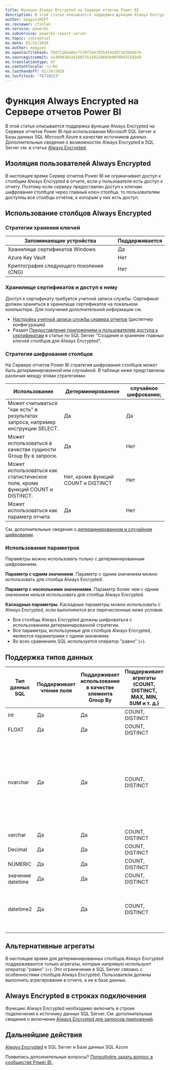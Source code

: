 ```yaml
---
title: Функция Always Encrypted на Сервере отчетов Power BI
description: В этой статье описывается поддержка функции Always Encrypted на Сервере отчетов Power BI при использовании Microsoft SQL Server и Базы данных SQL Microsoft Azure в качестве источников данных.
author: maggiesMSFT
ms.reviewer: cfinlan
ms.service: powerbi
ms.subservice: powerbi-report-server
ms.topic: conceptual
ms.date: 01/22/2020
ms.author: maggies
ms.openlocfilehash: f8d711bba8dc7570f2d470554fd1d971639bbb7b
ms.sourcegitcommit: a1409030a1616027b138128695b80f6843258168
ms.translationtype: HT
ms.contentlocale: ru-RU
ms.lasthandoff: 01/24/2020
ms.locfileid: "76710213"
---
```

# <a name="always-encrypted-in-power-bi-report-server"></a>Функция Always Encrypted на Сервере отчетов Power BI

В этой статье описывается поддержка функции Always Encrypted на Сервере отчетов Power BI при использовании Microsoft SQL Server и Базы данных SQL Microsoft Azure в качестве источников данных. Дополнительные сведения о возможностях Always Encrypted в SQL Server см. в статье [Always Encrypted](https://docs.microsoft.com/sql/relational-databases/security/encryption/always-encrypted-database-engine).

## <a name="always-encrypted-user-isolation"></a>Изоляция пользователей Always Encrypted

В настоящее время Сервер отчетов Power BI не ограничивает доступ к столбцам Always Encrypted в отчете, если у пользователя есть доступ к отчету.  Поэтому если серверу предоставлен доступ к ключам шифрования столбцов через главный ключ столбца, то пользователям доступны все столбцы отчетов, к которым у них есть доступ.

## <a name="always-encrypted-column-usage"></a>Использование столбцов Always Encrypted

### <a name="key-storage-strategies"></a>Стратегии хранения ключей

|Запоминающие устройства  |Поддерживается  |
|---------|---------|
|Хранилище сертификатов Windows | Да |
|Azure Key Vault | Нет |
| Криптография следующего поколения (CNG) | Нет |

### <a name="certificate-storage-and-access"></a>Хранилище сертификатов и доступ к нему

Доступ к сертификату требуется учетной записи службы. Сертификат должен храниться в хранилище сертификатов на локальном компьютере. Для получения дополнительной информации см.

- [Настройка учетной записи службы сервера отчетов](https://docs.microsoft.com/sql/reporting-services/install-windows/configure-the-report-server-service-account-ssrs-configuration-manager) (диспетчер конфигурации)
- Раздел [Предоставление приложениям и пользователям доступа к сертификатам](https://docs.microsoft.com/sql/relational-databases/security/encryption/create-and-store-column-master-keys-always-encrypted#making-certificates-available-to-applications-and-users) в статье по SQL Server "Создание и хранение главных ключей столбцов для Always Encrypted".

### <a name="column-encryption-strategy"></a>Стратегия шифрования столбцов

На Сервере отчетов Power BI стратегия шифрования столбцов может быть *детерминированной* или *случайной*. В таблице ниже представлены различия между этими стратегиями.

|Использование  |Детерминированное  |случайное шифрование;  |
|---------|---------|---------|
|Может считываться "как есть" в результатах запроса, например инструкции SELECT. | Да  | Да  |
|Может использоваться в качестве сущности Group By в запросе. | Да | Нет |
|Может использоваться как статистическое поле, кроме функций COUNT и DISTINCT. | Нет, кроме функций COUNT и DISTINCT | Нет |
|Может использоваться как параметр отчета | Да | Нет |

См. дополнительные сведения о [детерминированном и случайном шифровании](https://docs.microsoft.com/sql/relational-databases/security/encryption/always-encrypted-database-engine#selecting--deterministic-or-randomized-encryption).

### <a name="parameter-usage"></a>Использование параметров

Параметры можно использовать только с детерминированным шифрованием.

**Параметр с одним значением**.  Параметр с одним значением можно использовать для столбца Always Encrypted.

**Параметр с несколькими значениями**. Параметр более чем с одним значением нельзя использовать для столбца Always Encrypted.

**Каскадные параметры**. Каскадные параметры можно использовать с Always Encrypted, если выполняются *все* перечисленные ниже условия.

- Все столбцы Always Encrypted должны шифроваться с использованием детерминированной стратегии.
- Все параметры, используемые для столбцов Always Encrypted, являются параметрами с одним значением.
- Во всех сравнениях SQL используется оператор "равно" (=).

## <a name="datatype-support"></a>Поддержка типов данных

| Тип данных SQL | Поддерживает чтение поля | Поддерживает использование в качестве элемента Group By | Поддерживает агрегаты (COUNT, DISTINCT, MAX, MIN, SUM и т. д.) | Поддерживает фильтрацию через равенство с использованием параметров | Примечания |
| --- | --- | --- | --- | --- | --- |
| int | Да | Да | COUNT, DISTINCT | Да, как Integer |   |
| FLOAT | Да | Да | COUNT, DISTINCT | Да, как Float |   |
| nvarchar | Да | Да | COUNT, DISTINCT | Да, как Text | При использовании детерминированного шифрования необходимо указать порядок сортировки binary2 в параметрах сортировки для символьных столбцов. Подробные сведения см. в статье по SQL Server [Always Encrypted](https://docs.microsoft.com/sql/relational-databases/security/encryption/always-encrypted-database-engine#selecting--deterministic-or-randomized-encryption).  |
| varchar | Да | Да | COUNT, DISTINCT | Нет |   |
| Decimal | Да | Да | COUNT, DISTINCT | Нет |   |
| NUMERIC | Да | Да | COUNT, DISTINCT | Нет |   |
| значение datetime | Да | Да | COUNT, DISTINCT | Нет |   |
| datetime2 | Да | Да | COUNT, DISTINCT | Да, как Date/Time | Поддерживается, если столбец не имеет точности в миллисекундах (иными словами, не имеет тип datetime2(0)) |

## <a name="aggregation-alternatives"></a>Альтернативные агрегаты

В настоящее время для детерминированных столбцов Always Encrypted поддерживаются только агрегаты, которые напрямую используют оператор "равно" (=). Это ограничение в SQL Server связано с особенностями столбцов Always Encrypted. Пользователи должны выполнять агрегирование в отчете, а не в базе данных.

## <a name="always-encrypted-in-connection-strings"></a>Always Encrypted в строках подключения

Функцию Always Encrypted необходимо включить в строке подключения к источнику данных SQL Server. См. дополнительные сведения о включении [Always Encrypted для запросов приложений](https://docs.microsoft.com/sql/relational-databases/security/encryption/develop-using-always-encrypted-with-net-framework-data-provider#enabling-always-encrypted-for-application-queries).

## <a name="next-steps"></a>Дальнейшие действия

[Always Encrypted](https://docs.microsoft.com/sql/relational-databases/security/encryption/always-encrypted-database-engine) в SQL Server и Базе данных SQL Azure

Появились дополнительные вопросы? [Попробуйте задать вопрос в сообществе Power BI.](https://community.powerbi.com/)

